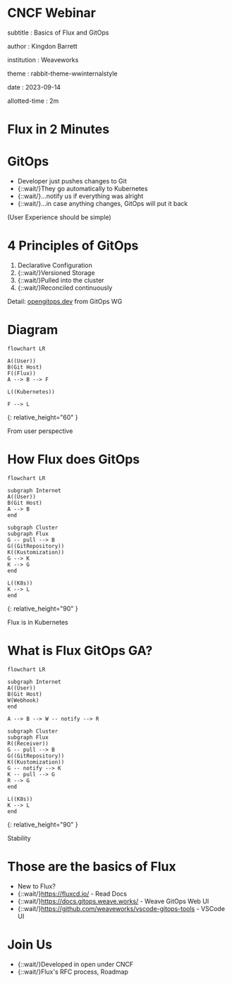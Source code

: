 # CNCF Webinar

subtitle
:   Basics of Flux and GitOps

author
:   Kingdon Barrett

institution
:   Weaveworks

theme
:   rabbit-theme-wwinternalstyle

date
:   2023-09-14

allotted-time
:   2m

# Flux in 2 Minutes

# GitOps

* Developer just pushes changes to Git
* {::wait/}They go automatically to Kubernetes
* {::wait/}...notify us if everything was alright
* {::wait/}...in case anything changes, GitOps will put it back

(User Experience should be simple)

# 4 Principles of GitOps

1. Declarative Configuration
1. {::wait/}Versioned Storage
1. {::wait/}Pulled into the cluster
1. {::wait/}Reconciled continuously

Detail: [opengitops.dev](https://opengitops.dev) from GitOps WG

# Diagram

```mermaid
flowchart LR

A((User))
B(Git Host)
F((Flux))
A --> B --> F

L((Kubernetes))

F --> L
```
{:
  relative_height="60"
}

From user perspective

# How Flux does GitOps

```mermaid
flowchart LR

subgraph Internet
A((User))
B(Git Host)
A --> B
end

subgraph Cluster
subgraph Flux
G -- pull --> B
G((GitRepository))
K((Kustomization))
G --> K
K --> G
end

L((K8s))
K --> L
end
```
{:
  relative_height="90"
}

Flux is in Kubernetes

# What is Flux GitOps GA?

```mermaid
flowchart LR

subgraph Internet
A((User))
B(Git Host)
W(Webhook)
end

A --> B --> W -- notify --> R

subgraph Cluster
subgraph Flux
R((Receiver))
G -- pull --> B
G((GitRepository))
K((Kustomization))
G -- notify --> K
K -- pull --> G
R --> G
end

L((K8s))
K --> L
end
```
{:
  relative_height="90"
}

Stability

# Those are the basics of Flux

* New to Flux?
* {::wait/}https://fluxcd.io/ - Read Docs
* {::wait/}https://docs.gitops.weave.works/ - Weave GitOps Web UI
* {::wait/}https://github.com/weaveworks/vscode-gitops-tools - VSCode UI

# Join Us

* {::wait/}Developed in open under CNCF
* {::wait/}Flux's RFC process, Roadmap
